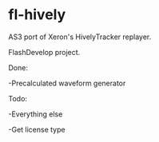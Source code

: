 fl-hively
=========

AS3 port of Xeron's HivelyTracker replayer.

FlashDevelop project.

Done:

-Precalculated waveform generator

Todo:

-Everything else

-Get license type